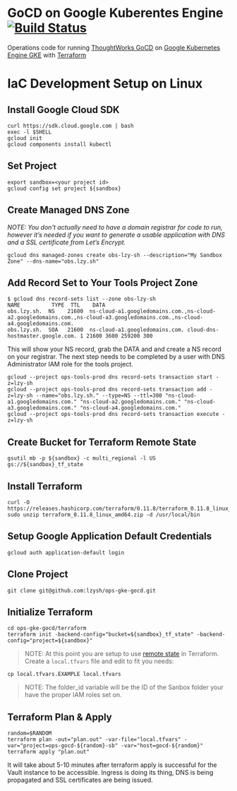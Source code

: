 # GoCD on Google Kuberentes Engine [![Build Status](https://travis-ci.org/lzysh/ops-gke-gocd.svg?branch=master)](https://travis-ci.org/lzysh/ops-gke-gocd)

Operations code for running [ThoughtWorks GoCD](https://www.gocd.org/) on [Google Kubernetes Engine GKE](https://cloud.google.com/kubernetes-engine) with [Terraform](https://www.terraform.io)
# IaC Development Setup on Linux
## Install Google Cloud SDK
```none
curl https://sdk.cloud.google.com | bash
exec -l $SHELL
gcloud init
gcloud components install kubectl
```
## Set Project
```none
export sandbox=<your project id>
gcloud config set project ${sandbox}
```
## Create Managed DNS Zone
*NOTE: You don't actually need to have a domain registrar for code to run, however it’s needed if you want to generate a usable application with DNS and a SSL certificate from Let’s Encrypt.*
```none
gcloud dns managed-zones create obs-lzy-sh --description="My Sandbox Zone" --dns-name="obs.lzy.sh"
```
## Add Record Set to Your Tools Project Zone
```none
$ gcloud dns record-sets list --zone obs-lzy-sh
NAME          TYPE  TTL    DATA
obs.lzy.sh.  NS    21600  ns-cloud-a1.googledomains.com.,ns-cloud-a2.googledomains.com.,ns-cloud-a3.googledomains.com.,ns-cloud-a4.googledomains.com.
obs.lzy.sh.  SOA   21600  ns-cloud-a1.googledomains.com. cloud-dns-hostmaster.google.com. 1 21600 3600 259200 300
```
This will show your NS record, grab the DATA and and create a NS record on your registrar. The next step needs to be completed by a user with DNS Administrator IAM role for the tools project.
```none
gcloud --project ops-tools-prod dns record-sets transaction start -z=lzy-sh
gcloud --project ops-tools-prod dns record-sets transaction add -z=lzy-sh --name="obs.lzy.sh." --type=NS --ttl=300 "ns-cloud-a1.googledomains.com." "ns-cloud-a2.googledomains.com." "ns-cloud-a3.googledomains.com." "ns-cloud-a4.googledomains.com."
gcloud --project ops-tools-prod dns record-sets transaction execute -z=lzy-sh
```
## Create Bucket for Terraform Remote State
```none
gsutil mb -p ${sandbox} -c multi_regional -l US gs://${sandbox}_tf_state
```
## Install Terraform
```none
curl -O https://releases.hashicorp.com/terraform/0.11.8/terraform_0.11.8_linux_amd64.zip
sudo unzip terraform_0.11.8_linux_amd64.zip -d /usr/local/bin
```
## Setup Google Application Default Credentials
```none
gcloud auth application-default login
```
## Clone Project
```none
git clone git@github.com:lzysh/ops-gke-gocd.git
```
## Initialize Terraform
```none
cd ops-gke-gocd/terraform
terraform init -backend-config="bucket=${sandbox}_tf_state" -backend-config="project=${sandbox}"
```
> NOTE: At this point you are setup to use [remote state](https://www.terraform.io/docs/state/remote.html) in Terraform. 
Create a `local.tfvars` file and edit to fit you needs:
```none
cp local.tfvars.EXAMPLE local.tfvars
```
>NOTE: The folder_id variable will be the ID of the Sanbox folder your have the proper IAM roles set on.
## Terraform Plan & Apply
```none
random=$RANDOM
terraform plan -out="plan.out" -var-file="local.tfvars" -var="project=ops-gocd-${random}-sb" -var="host=gocd-${random}"
terraform apply "plan.out"
```
It will take about 5-10 minutes after terraform apply is successful for the Vault instance to be accessible. Ingress is doing its thing, DNS is being propagated and SSL certificates are being issued.
